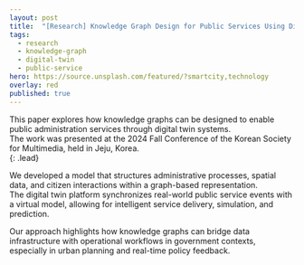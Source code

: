 ```yaml
---
layout: post
title:  "[Research] Knowledge Graph Design for Public Services Using Digital Twin"
tags:
  - research
  - knowledge-graph
  - digital-twin
  - public-service
hero: https://source.unsplash.com/featured/?smartcity,technology
overlay: red
published: true
---
```


This paper explores how knowledge graphs can be designed to enable public administration services through digital twin systems.  
The work was presented at the 2024 Fall Conference of the Korean Society for Multimedia, held in Jeju, Korea.  
{: .lead}

<!--break-->

We developed a model that structures administrative processes, spatial data, and citizen interactions within a graph-based representation.  
The digital twin platform synchronizes real-world public service events with a virtual model, allowing for intelligent service delivery, simulation, and prediction.

Our approach highlights how knowledge graphs can bridge data infrastructure with operational workflows in government contexts, especially in urban planning and real-time policy feedback.

